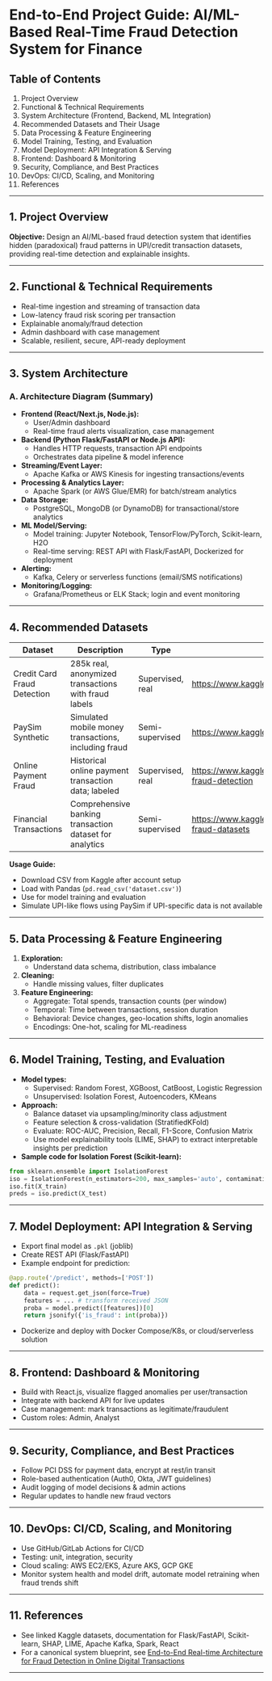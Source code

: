# End-to-End Project Guide: AI/ML-Based Real-Time Fraud Detection System for Finance

## Table of Contents
1. Project Overview
2. Functional & Technical Requirements
3. System Architecture (Frontend, Backend, ML Integration)
4. Recommended Datasets and Their Usage
5. Data Processing & Feature Engineering
6. Model Training, Testing, and Evaluation
7. Model Deployment: API Integration & Serving
8. Frontend: Dashboard & Monitoring
9. Security, Compliance, and Best Practices
10. DevOps: CI/CD, Scaling, and Monitoring
11. References

---

## 1. Project Overview

**Objective:** Design an AI/ML-based fraud detection system that identifies hidden (paradoxical) fraud patterns in UPI/credit transaction datasets, providing real-time detection and explainable insights.

---

## 2. Functional & Technical Requirements
- Real-time ingestion and streaming of transaction data
- Low-latency fraud risk scoring per transaction
- Explainable anomaly/fraud detection
- Admin dashboard with case management
- Scalable, resilient, secure, API-ready deployment

---

## 3. System Architecture

### **A. Architecture Diagram (Summary)**
- **Frontend (React/Next.js, Node.js):**
  - User/Admin dashboard
  - Real-time fraud alerts visualization, case management
- **Backend (Python Flask/FastAPI or Node.js API):**
  - Handles HTTP requests, transaction API endpoints
  - Orchestrates data pipeline & model inference
- **Streaming/Event Layer:**
  - Apache Kafka or AWS Kinesis for ingesting transactions/events
- **Processing & Analytics Layer:**
  - Apache Spark (or AWS Glue/EMR) for batch/stream analytics
- **Data Storage:**
  - PostgreSQL, MongoDB (or DynamoDB) for transactional/store analytics
- **ML Model/Serving:**
  - Model training: Jupyter Notebook, TensorFlow/PyTorch, Scikit-learn, H2O
  - Real-time serving: REST API with Flask/FastAPI, Dockerized for deployment
- **Alerting:**
  - Kafka, Celery or serverless functions (email/SMS notifications)
- **Monitoring/Logging:**
  - Grafana/Prometheus or ELK Stack; login and event monitoring

---

## 4. Recommended Datasets

| Dataset | Description | Type           | URL                                                      |
|---------|-------------|----------------|----------------------------------------------------------|
| Credit Card Fraud Detection | 285k real, anonymized transactions with fraud labels | Supervised, real | https://www.kaggle.com/datasets/mlg-ulb/creditcardfraud |
| PaySim Synthetic | Simulated mobile money transactions, including fraud | Semi-supervised | https://www.kaggle.com/datasets/ealaxi/paysim1         |
| Online Payment Fraud | Historical online payment transaction data; labeled | Supervised, real | https://www.kaggle.com/datasets/jainilcoder/online-payment-fraud-detection |
| Financial Transactions | Comprehensive banking transaction dataset for analytics | Semi-supervised | https://www.kaggle.com/datasets/computingvictor/transactions-fraud-datasets |

**Usage Guide:**
- Download CSV from Kaggle after account setup
- Load with Pandas (`pd.read_csv('dataset.csv')`)
- Use for model training and evaluation
- Simulate UPI-like flows using PaySim if UPI-specific data is not available

---

## 5. Data Processing & Feature Engineering
1. **Exploration:**
   - Understand data schema, distribution, class imbalance
2. **Cleaning:**
   - Handle missing values, filter duplicates
3. **Feature Engineering:**
   - Aggregate: Total spends, transaction counts (per window)
   - Temporal: Time between transactions, session duration
   - Behavioral: Device changes, geo-location shifts, login anomalies
   - Encodings: One-hot, scaling for ML-readiness

---

## 6. Model Training, Testing, and Evaluation
- **Model types:**
  - Supervised: Random Forest, XGBoost, CatBoost, Logistic Regression
  - Unsupervised: Isolation Forest, Autoencoders, KMeans
- **Approach:**
  - Balance dataset via upsampling/minority class adjustment
  - Feature selection & cross-validation (StratifiedKFold)
  - Evaluate: ROC-AUC, Precision, Recall, F1-Score, Confusion Matrix
  - Use model explainability tools (LIME, SHAP) to extract interpretable insights per prediction
- **Sample code for Isolation Forest (Scikit-learn):**
```python
from sklearn.ensemble import IsolationForest
iso = IsolationForest(n_estimators=200, max_samples='auto', contamination=0.01)
iso.fit(X_train)
preds = iso.predict(X_test)
```

---

## 7. Model Deployment: API Integration & Serving
- Export final model as `.pkl` (joblib)
- Create REST API (Flask/FastAPI)
- Example endpoint for prediction:
```python
@app.route('/predict', methods=['POST'])
def predict():
    data = request.get_json(force=True)
    features = ... # transform received JSON
    proba = model.predict([features])[0]
    return jsonify({'is_fraud': int(proba)})
```
- Dockerize and deploy with Docker Compose/K8s, or cloud/serverless solution

---

## 8. Frontend: Dashboard & Monitoring
- Build with React.js, visualize flagged anomalies per user/transaction
- Integrate with backend API for live updates
- Case management: mark transactions as legitimate/fraudulent
- Custom roles: Admin, Analyst

---

## 9. Security, Compliance, and Best Practices
- Follow PCI DSS for payment data, encrypt at rest/in transit
- Role-based authentication (Auth0, Okta, JWT guidelines)
- Audit logging of model decisions & admin actions
- Regular updates to handle new fraud vectors

---

## 10. DevOps: CI/CD, Scaling, and Monitoring
- Use GitHub/GitLab Actions for CI/CD
- Testing: unit, integration, security
- Cloud scaling: AWS EC2/EKS, Azure AKS, GCP GKE
- Monitor system health and model drift, automate model retraining when fraud trends shift

---

## 11. References
- See linked Kaggle datasets, documentation for Flask/FastAPI, Scikit-learn, SHAP, LIME, Apache Kafka, Spark, React
- For a canonical system blueprint, see [End-to-End Real-time Architecture for Fraud Detection in Online Digital Transactions](https://thesai.org/Downloads/Volume14No6/Paper_80-End-to-End%20Real-time%20Architecture%20for%20Fraud%20Detection.pdf)

---
